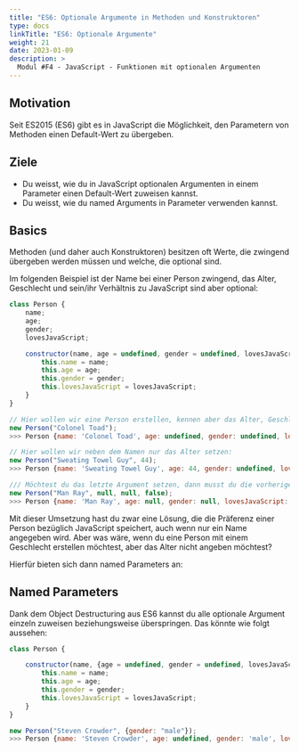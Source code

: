 ```yaml
---
title: "ES6: Optionale Argumente in Methoden und Konstruktoren"
type: docs
linkTitle: "ES6: Optionale Argumente"
weight: 21
date: 2023-01-09
description: >
  Modul #F4 - JavaScript - Funktionen mit optionalen Argumenten
---
```


## Motivation

Seit ES2015 (ES6) gibt es in JavaScript die Möglichkeit, den Parametern von Methoden einen Default-Wert zu übergeben.

## Ziele

- Du weisst, wie du in JavaScript optionalen Argumenten in einem Parameter einen Default-Wert zuweisen kannst.
- Du weisst, wie du named Arguments in Parameter verwenden kannst.

## Basics

Methoden (und daher auch Konstruktoren) besitzen oft Werte, die zwingend übergeben werden müssen und welche, die optional sind.

Im folgenden Beispiel ist der Name bei einer Person zwingend, das Alter, Geschlecht und sein/ihr Verhältnis zu JavaScript sind aber optional:

```javascript
class Person {
    name;
    age;
    gender;
    lovesJavaScript;

    constructor(name, age = undefined, gender = undefined, lovesJavaScript = true) {
        this.name = name;
        this.age = age;
        this.gender = gender;
        this.lovesJavaScript = lovesJavaScript;
    }
}

// Hier wollen wir eine Person erstellen, kennen aber das Alter, Geschlecht und seine Beziehung zu JS nicht:
new Person("Colonel Toad");
>>> Person {name: 'Colonel Toad', age: undefined, gender: undefined, lovesJavaScript: true}

// Hier wollen wir neben dem Namen nur das Alter setzen:
new Person("Sweating Towel Guy", 44);
>>> Person {name: 'Sweating Towel Guy', age: 44, gender: undefined, lovesJavaScript: true}

/// Möchtest du das letzte Argument setzen, dann musst du die vorherigen Variablen auch setzen:
new Person("Man Ray", null, null, false);
>>> Person {name: 'Man Ray', age: null, gender: null, lovesJavaScript: false}
```

Mit dieser Umsetzung hast du zwar eine Lösung, die die Präferenz einer Person bezüglich JavaScript speichert, auch wenn nur ein Name angegeben wird. Aber was wäre, wenn du eine Person mit einem Geschlecht erstellen möchtest, aber das Alter nicht angeben möchtest?

Hierfür bieten sich dann named Parameters an:

## Named Parameters

Dank dem Object Destructuring aus ES6 kannst du alle optionale Argument einzeln zuweisen beziehungsweise überspringen. Das könnte wie folgt aussehen:

```javascript
class Person {

    constructor(name, {age = undefined, gender = undefined, lovesJavaScript = true}) {
        this.name = name;
        this.age = age;
        this.gender = gender;
        this.lovesJavaScript = lovesJavaScript;
    }
}

new Person("Steven Crowder", {gender: "male"});
>>> Person {name: 'Steven Crowder', age: undefined, gender: 'male', lovesJavaScript: true}
```
